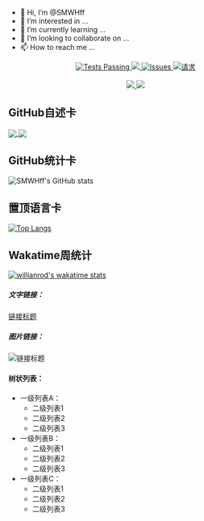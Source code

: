 - 👋 Hi, I’m @SMWHff
- 👀 I’m interested in ...
- 🌱 I’m currently learning ...
- 💞️ I’m looking to collaborate on ...
- 📫 How to reach me ...

<!---
SMWHff/SMWHff is a ✨ special ✨ repository because its `README.md` (this file) appears on your GitHub profile.
You can click the Preview link to take a look at your changes.
--->
  <p align="center">
    <a href="https://github.com/anuraghazra/github-readme-stats/actions">
      <img alt="Tests Passing" src="https://github.com/anuraghazra/github-readme-stats/workflows/Test/badge.svg" />
    </a>
    <a href="https://codecov.io/gh/anuraghazra/github-readme-stats">
      <img src="https://codecov.io/gh/SMWHff/Sm_LDMNQ_QML/branch/master/graph/badge.svg" />
    </a>
    <a href="https://github.com/anuraghazra/github-readme-stats/issues">
      <img alt="Issues" src="https://img.shields.io/github/issues/anuraghazra/github-readme-stats?color=0088ff" />
    </a>
    <a href="https://github.com/SMWHff/Sm_LDMNQ_QML/pulls">
      <img alt="请求" src="https://img.shields.io/github/issues-pr/SMWHff/Sm_LDMNQ_QML?color=0088ff" />
    </a>
    <br />
    <br />
    <a href="https://a.paddle.com/v2/click/16413/119403?link=1227">
      <img src="https://img.shields.io/badge/Supported%20by-VSCode%20Power%20User%20%E2%86%92-gray.svg?colorA=655BE1&colorB=4F44D6&style=for-the-badge"/>
    </a>
    <a href="https://a.paddle.com/v2/click/16413/119403?link=2345">
      <img src="https://img.shields.io/badge/Supported%20by-Node%20Cli.com%20%E2%86%92-gray.svg?colorA=61c265&colorB=4CAF50&style=for-the-badge"/>
    </a>
  </p>


GitHub自述卡
------------
<a href="https://github.com/SMWHff/Sm_LDMNQ_QML">
  <img align="center" src="https://github-readme-stats.vercel.app/api/pin/?username=SMWHff&repo=Sm_LDMNQ_QML" />
</a>
<a href="https://github.com/SMWHff/Sm_Thread_QML">
  <img align="center" src="https://github-readme-stats.vercel.app/api/pin/?username=SMWHff&repo=Sm_Thread_QML" />
</a>



GitHub统计卡
------------
![SMWHff's GitHub stats](https://github-readme-stats.vercel.app/api?username=SMWHff&show_icons=true&theme=tokyonight)



置顶语言卡
------------
[![Top Langs](https://github-readme-stats.vercel.app/api/top-langs/?username=SMWHff)](https://github.com/SMWHff/Sm_LDMNQ_QML)



Wakatime周统计
------------
[![willianrod's wakatime stats](https://github-readme-stats.vercel.app/api/wakatime?username=willianrod)](https://github.com/anuraghazra/github-readme-stats)






##### 文字链接：
[链接标题](URL "链接标题")

##### 图片链接：
![链接标题](图片URL "链接标题")

#### 树状列表：
- 一级列表A：
  - 二级列表1
  - 二级列表2
  - 二级列表3
- 一级列表B：
  - 二级列表1
  - 二级列表2
  - 二级列表3
- 一级列表C：
  - 二级列表1
  - 二级列表2
  - 二级列表3


